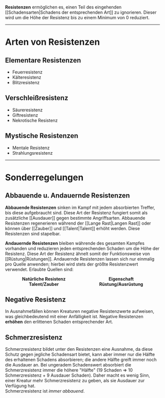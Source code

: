 **Resistenzen** ermöglichen es, einen Teil des eingehenden [[Schadensarten|Schadens der entsprechenden Art]] zu ignorieren. Dieser wird um die Höhe der Resistenz bis zu einem Minimum von 0 reduziert.

---
# Arten von Resistenzen
## Elementare Resistenzen
- Feuerresistenz
- Kälteresistenz
- Blitzresistenz
## Verschleißresistenz
- Säureresistenz
- Giftresistenz
- Nekrotische Resistenz
## Mystische Resistenzen
- Mentale Resistenz
- Strahlungsresistenz

---
# Sonderregelungen
## Abbauende u. Andauernde Resistenzen
**Abbauende Resistenzen** sinken im Kampf mit jedem absorbierten Treffer, bis diese aufgebraucht sind. Diese Art der Resistenz fungiert somit als zusätzliche [[Ausdauer]] gegen bestimmte Angriffsarten. Abbauende Resistenzen regenerieren während der [[Lange Rast|Langen Rast]] oder können über [[Zauber]] und [[Talent|Talent]] erhöht werden. Diese Resistenzen sind stapelbar.

**Andauernde Resistenzen** bleiben währende des gesamten Kampfes vorhanden und reduzieren jeden entsprechenden Schaden um die Höhe der Resistenz. Diese Art der Resistenz ähnelt somit der Funktionsweise von [[Rüstung|Rüstungen]]. Andauernde Resistenzen lassen sich nur einmalig pro Quelle anwenden; hierbei wird stets der größte Resistenzwert verwendet. Erlaubte Quellen sind:

<div style="
	 display: grid;
	 grid-template-rows: 1fr 1fr;
	 grid-template-columns: 1fr 1fr;
	 justify-items: center;">
	<b>Natürliche Resistenz</b>
	<b>Eigenschaft</b>
	<b>Talent/Zauber</b>
	<b>Rüstung/Ausrüstung</b>
</div>

## Negative Resistenz
In Ausnahmefällen können Kreaturen negative Resistenzwerte aufweisen, was gleichbedeutend mit einer Anfälligkeit ist. Negative Resistenzen **erhöhen** den erlittenen Schaden entsprechender Art.
## Schmerzresistenz
Schmerzresistenz bildet unter den Resistenzen eine Ausnahme, da diese Schutz gegen jegliche Schadensart bietet, kann aber immer nur die Hälfte des erhaltenen Schadens absorbieren; die andere Hälfte greift immer noch die Ausdauer an. Bei ungeradem Schadenswert absorbiert die Schmerzresistenz immer die höhere "Hälfte" (19 Schaden => 10 Schmerzresistenz + 9 Ausdauer Schaden). Daher macht es wenig Sinn, einer Kreatur mehr Schmerzresistenz zu geben, als sie Ausdauer zur Verfügung hat.  
Schmerzresistenz ist *immer abbauend*.